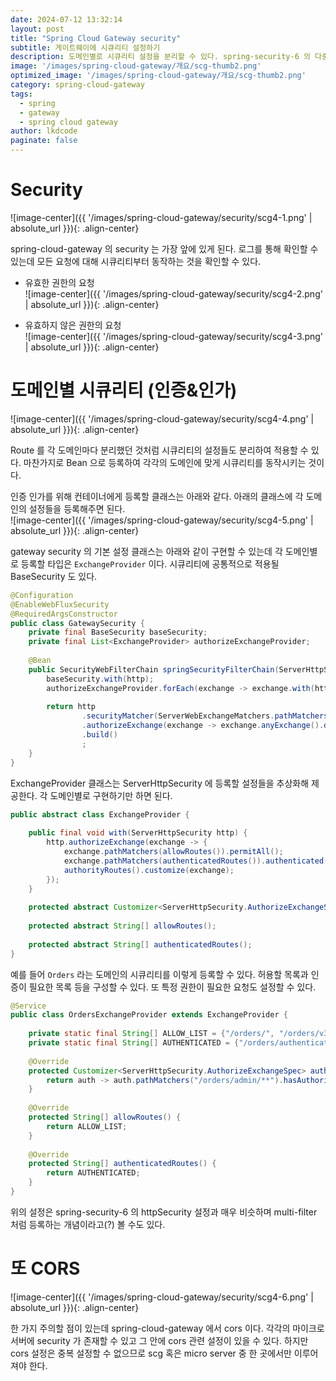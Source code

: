 ```yaml
---
date: 2024-07-12 13:32:14
layout: post
title: "Spring Cloud Gateway security"
subtitle: 게이트웨이에 시큐리티 설정하기
description: 도메인별로 시큐리티 설정을 분리할 수 있다. spring-security-6 의 다중필터처럼 적용해보자
image: '/images/spring-cloud-gateway/개요/scg-thumb2.png'
optimized_image: '/images/spring-cloud-gateway/개요/scg-thumb2.png'
category: spring-cloud-gateway
tags: 
  - spring
  - gateway
  - spring cloud gateway
author: lkdcode
paginate: false
---
```


# Security
![image-center]({{ '/images/spring-cloud-gateway/security/scg4-1.png' | absolute_url }}){: .align-center}

spring-cloud-gateway 의 security 는 가장 앞에 있게 된다. 로그를 통해 확인할 수 있는데 모든 요청에 대해 시큐리티부터 동작하는 것을 확인할 수 있다.  

- 유효한 권한의 요청  
![image-center]({{ '/images/spring-cloud-gateway/security/scg4-2.png' | absolute_url }}){: .align-center}

- 유효하지 않은 권한의 요청  
![image-center]({{ '/images/spring-cloud-gateway/security/scg4-3.png' | absolute_url }}){: .align-center}

# 도메인별 시큐리티 (인증&인가)  
![image-center]({{ '/images/spring-cloud-gateway/security/scg4-4.png' | absolute_url }}){: .align-center}

Route 를 각 도메인마다 분리했던 것처럼 시큐리티의 설정들도 분리하여 적용할 수 있다. 마찬가지로 Bean 으로 등록하여 각각의 도메인에 맞게 시큐리티를 동작시키는 것이다.  

인증 인가를 위해 컨테이너에게 등록할 클래스는 아래와 같다. 아래의 클래스에 각 도메인의 설정들을 등록해주면 된다.  
![image-center]({{ '/images/spring-cloud-gateway/security/scg4-5.png' | absolute_url }}){: .align-center}

gateway security 의 기본 설정 클래스는 아래와 같이 구현할 수 있는데 각 도메인별로 등록할 타입은 `ExchangeProvider` 이다. 시큐리티에 공통적으로 적용될 BaseSecurity 도 있다.  

```java
@Configuration  
@EnableWebFluxSecurity  
@RequiredArgsConstructor  
public class GatewaySecurity {  
    private final BaseSecurity baseSecurity;  
    private final List<ExchangeProvider> authorizeExchangeProvider;  
  
    @Bean  
    public SecurityWebFilterChain springSecurityFilterChain(ServerHttpSecurity http) throws Exception {  
        baseSecurity.with(http);  
        authorizeExchangeProvider.forEach(exchange -> exchange.with(http));  
  
        return http  
                .securityMatcher(ServerWebExchangeMatchers.pathMatchers("/**"))  
                .authorizeExchange(exchange -> exchange.anyExchange().denyAll())  
                .build()  
                ;  
    }  
}
```

ExchangeProvider 클래스는 ServerHttpSecurity 에 등록할 설정들을 추상화해 제공한다. 각 도메인별로 구현하기만 하면 된다.  

```java
public abstract class ExchangeProvider {  
  
    public final void with(ServerHttpSecurity http) {  
        http.authorizeExchange(exchange -> {  
            exchange.pathMatchers(allowRoutes()).permitAll();  
            exchange.pathMatchers(authenticatedRoutes()).authenticated();  
            authorityRoutes().customize(exchange);  
        });  
    }  
  
    protected abstract Customizer<ServerHttpSecurity.AuthorizeExchangeSpec> authorityRoutes();  
  
    protected abstract String[] allowRoutes();  
  
    protected abstract String[] authenticatedRoutes();  
}
```

예를 들어 `Orders` 라는 도메인의 시큐리티를 이렇게 등록할 수 있다. 허용할 목록과 인증이 필요한 목록 등을 구성할 수 있다. 또 특정 권한이 필요한 요청도 설정할 수 있다.  

```java
@Service  
public class OrdersExchangeProvider extends ExchangeProvider {  
  
    private static final String[] ALLOW_LIST = {"/orders/", "/orders/v3", "/orders/jwt",};  
    private static final String[] AUTHENTICATED = {"/orders/authenticated",};  
  
    @Override  
    protected Customizer<ServerHttpSecurity.AuthorizeExchangeSpec> authorityRoutes() {  
        return auth -> auth.pathMatchers("/orders/admin/**").hasAuthority("ADMIN");  
    }  
  
    @Override  
    protected String[] allowRoutes() {  
        return ALLOW_LIST;  
    }  
  
    @Override  
    protected String[] authenticatedRoutes() {  
        return AUTHENTICATED;  
    }  
}
```

위의 설정은 spring-security-6 의 httpSecurity 설정과 매우 비슷하며 multi-filter 처럼 등록하는 개념이라고(?) 볼 수도 있다.  

# 또 CORS  
![image-center]({{ '/images/spring-cloud-gateway/security/scg4-6.png' | absolute_url }}){: .align-center}

한 가지 주의할 점이 있는데 spring-cloud-gateway 에서 cors 이다. 각각의 마이크로 서버에 security 가 존재할 수 있고 그 안에 cors 관련 설정이 있을 수 있다. 하지만 cors 설정은 중복 설정할 수 없으므로 scg 혹은 micro server 중 한 곳에서만 이루어져야 한다.